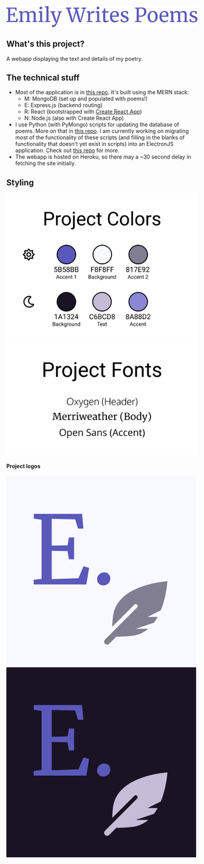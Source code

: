 ![Emily Writes Poems. A collection of my poems.](https://raw.githubusercontent.com/emily-writes-poems/.github/main/profile/images/ewp-header.png)

## What's this project?
A webapp displaying the text and details of my poetry.


## The technical stuff
* Most of the application is in [this repo](https://github.com/emily-writes-poems/emily-writes-poems-frontend). It's built using the MERN stack:
    * M: MongoDB (set up and populated with poems!)
    * E: Express.js (backend routing)
    * R: React (bootstrapped with [Create React App](https://github.com/facebook/create-react-app))
    * N: Node.js (also with Create React App)
* I use Python (with PyMongo) scripts for updating the database of poems. More on that in [this repo](https://www.github.com/emily-writes-poems/emily-writes-poems-scripts). I am currently working on migrating most of the functionality of these scripts (and filling in the blanks of functionality that doesn't yet exist in scripts) into an ElectronJS application. Check out [this repo](https://www.github.com/emily-writes-poems/emily-writes-poems-processing) for more.
* The webapp is hosted on Heroku, so there may a ~30 second delay in fetching the site initially.


## Styling
![Color Palette](https://raw.githubusercontent.com/emily-writes-poems/.github/main/profile/images/ewp-colors.png)
![Fonts](https://raw.githubusercontent.com/emily-writes-poems/.github/main/profile/images/ewp-fonts.png)

#### Project logos
![Project logo](https://raw.githubusercontent.com/emily-writes-poems/.github/main/profile/images/ewp-logo.png)
![Project alt logo](https://raw.githubusercontent.com/emily-writes-poems/.github/main/profile/images/ewp-logo-alt.png)
